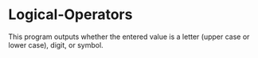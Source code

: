 # Logical-Operators
This program outputs whether the entered value is a letter (upper case or lower case), digit, or symbol.
